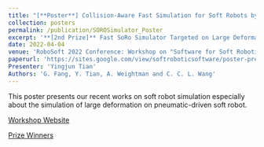 ```yaml
---
title: "[**Poster**] Collision-Aware Fast Simulation for Soft Robots by Optimization-Based Geometric Computing"
collection: posters
permalink: /publication/SOROSimulator_Poster
excerpt: '**[2nd Prize]** Fast SoRo Simulator Targeted on Large Deformation'
date: 2022-04-04
venue: 'RoboSoft 2022 Conference: Workshop on "Software for Soft Robotics Research"'
paperurl: 'https://sites.google.com/view/softroboticsoftware/poster-presentation'
Presenter: 'Yingjun Tian'
Authors: 'G. Fang, Y. Tian, A. Weightman and C. C. L. Wang'
---
```

This poster presents our recent works on soft robot simulation especially about the simulation of large deformation on pneumatic-driven soft robot.

[Workshop Website](https://sites.google.com/view/softroboticsoftware/home)

[Prize Winners](https://sites.google.com/view/softroboticsoftware/poster-presentation)
